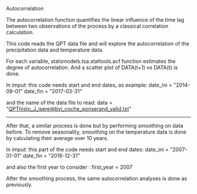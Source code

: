 Autocorrelation

The autocorrelation function quantifies the linear influence of the time lag between two observations of the process
by a classical correlation calculation.

This code reads the QPT data file and will explore the autocorrelation of the precipitation data and temperature data.

For each variable, statsmodels.tsa.stattools.acf function estimates the degree of autocorrelation.
And a scatter plot of DATA(t+1) vs DATA(t) is done.

In imput:
this code needs start and end dates, as example:
date_ini      = "2014-09-01"
date_fin      = "2017-03-31"

and the name of the data file to read:
data     = "QPThisto_J_isere@bvi_coche_ponserand_valid.txt"

----
After that, a similar process is done but by performing smoothing on data before.
To remove seasonality, smoothing on the temperature data is done by calculating their average over 10 years.

In imput: this part of the code needs start and end dates:
date_ini      = "2007-01-01"
date_fin      = "2016-12-31"

and also the first year to consider :
first_year     = 2007

After the smoothing process, the same autocorrelation analyses is done as previously.
